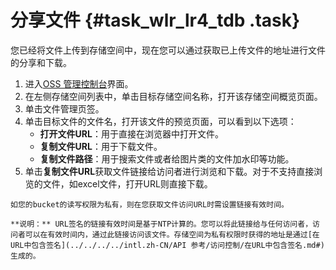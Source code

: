 # 分享文件 {#task_wlr_lr4_tdb .task}

您已经将文件上传到存储空间中，现在您可以通过获取已上传文件的地址进行文件的分享和下载。

1.  进入[OSS 管理控制台](https://oss.console.aliyun.com/)界面。 
2.   在左侧存储空间列表中，单击目标存储空间名称，打开该存储空间概览页面。 
3.  单击文件管理页签。 
4.  单击目标文件的文件名，打开该文件的预览页面，可以看到以下选项： 
    -   **打开文件URL**：用于直接在浏览器中打开文件。
    -   **复制文件URL**：用于下载文件。
    -   **复制文件路径**：用于搜索文件或者给图片类的文件加水印等功能。
5.   单击**复制文件URL**获取文件链接给访问者进行浏览和下载。对于不支持直接浏览的文件，如excel文件，打开URL则直接下载。 

    如您的bucket的读写权限为私有，则在您获取文件访问URL时需设置链接有效时间。

    **说明：** URL签名的链接有效时间是基于NTP计算的。您可以将此链接给与任何访问者，访问者可以在有效时间内，通过此链接访问该文件。存储空间为私有权限时获得的地址是通过[在URL中包含签名](../../../../intl.zh-CN/API 参考/访问控制/在URL中包含签名.md#)生成的。


